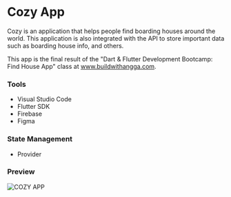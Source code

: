 # Cozy App

Cozy is an application that helps people find boarding houses around the world. This application is also integrated with the API to store important data such as boarding house info, and others.

This app is the final result of the "Dart & Flutter Development Bootcamp: Find House App" class at www.buildwithangga.com.

<h3>Tools</h3>

<ul>
<li>Visual Studio Code</li>
<li>Flutter SDK</li>
<li>Firebase</li>
<li>Figma</li>
</ul>

<h3>State Management</h3>

<ul><li>Provider</li></ul>

<h3>Preview</h3>

![COZY APP](https://user-images.githubusercontent.com/79519141/134310045-a32926e7-7376-4f01-b1ec-68c384435d13.jpg)
